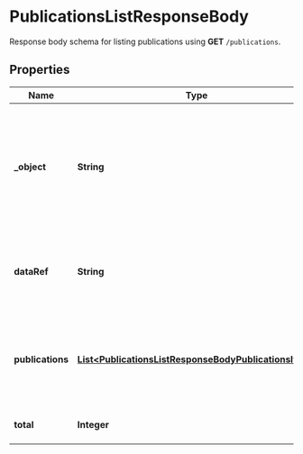 

# PublicationsListResponseBody

Response body schema for listing publications using **GET** `/publications`.

## Properties

| Name | Type | Description | Notes |
|------------ | ------------- | ------------- | -------------|
|**_object** | **String** | The type of object represented by JSON. This object stores information about publications in a dictionary. |  |
|**dataRef** | **String** | Identifies the name of the attribute that contains the array of publications. |  |
|**publications** | [**List&lt;PublicationsListResponseBodyPublicationsItem&gt;**](PublicationsListResponseBodyPublicationsItem.md) | Contains array of publication objects, voucher object will be simplified. |  |
|**total** | **Integer** | Total number of publications. |  |




